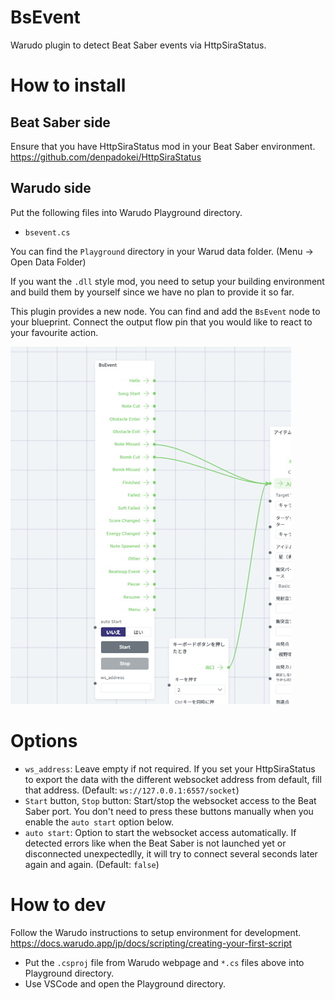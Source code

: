# BsEvent
Warudo plugin to detect Beat Saber events via HttpSiraStatus.

# How to install
## Beat Saber side
Ensure that you have HttpSiraStatus mod in your Beat Saber environment.
https://github.com/denpadokei/HttpSiraStatus

## Warudo side
Put the following files into Warudo Playground directory.
- `bsevent.cs`

You can find the `Playground` directory in your Warud data folder. (Menu → Open Data Folder)

If you want the `.dll` style mod, you need to setup your building environment and build them by yourself since we have no plan to provide it so far.

This plugin provides a new node.
You can find and add the `BsEvent` node to your blueprint.
Connect the output flow pin that you would like to react to your favourite action.

![overview](docs/overview.jpg)

# Options
- `ws_address`: Leave empty if not required. If you set your HttpSiraStatus to export the data with the different websocket address from default, fill that address. (Default: `ws://127.0.0.1:6557/socket`)
- `Start` button, `Stop` button: Start/stop the websocket access to the Beat Saber port. You don't need to press these buttons manually when you enable the `auto start` option below.
- `auto start`: Option to start the websocket access automatically. If detected errors like when the Beat Saber is not launched yet or disconnected unexpectedlly, it will try to connect several seconds later again and again. (Default: `false`)

# How to dev
Follow the Warudo instructions to setup environment for development.
https://docs.warudo.app/jp/docs/scripting/creating-your-first-script

- Put the `.csproj` file from Warudo webpage and `*.cs` files above into Playground directory.
- Use VSCode and open the Playground directory.
